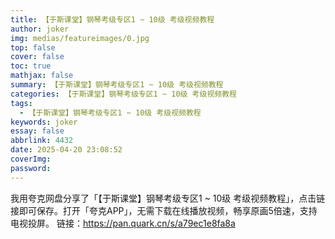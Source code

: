 ```yaml
---
title: 【于斯课堂】钢琴考级专区1 ~ 10级 考级视频教程
author: joker
img: medias/featureimages/0.jpg
top: false
cover: false
toc: true
mathjax: false
summary: 【于斯课堂】钢琴考级专区1 ~ 10级 考级视频教程
categories: 【于斯课堂】钢琴考级专区1 ~ 10级 考级视频教程
tags:
  - 【于斯课堂】钢琴考级专区1 ~ 10级 考级视频教程
keywords: joker
essay: false
abbrlink: 4432
date: 2025-04-20 23:08:52
coverImg:
password:
---
```


我用夸克网盘分享了「【于斯课堂】钢琴考级专区1 ~ 10级 考级视频教程」，点击链接即可保存。打开「夸克APP」，无需下载在线播放视频，畅享原画5倍速，支持电视投屏。
链接：https://pan.quark.cn/s/a79ec1e8fa8a
